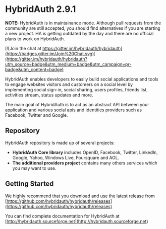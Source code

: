 # HybridAuth 2.9.1

**NOTE:** HybridAuth is in maintainance mode. Although pull requests from the community are still accepted, you should find alternatives if you are starting a new project. HA is getting outdated by the day and there are no official plans to work on HybridAuth.

[![Join the chat at https://gitter.im/hybridauth/hybridauth](https://badges.gitter.im/Join%20Chat.svg)](https://gitter.im/hybridauth/hybridauth?utm_source=badge&utm_medium=badge&utm_campaign=pr-badge&utm_content=badge)

HybridAuth enables developers to easily build social applications and tools
to engage websites visitors and customers on a social level by implementing
social sign-in, social sharing, users profiles, friends list, activities
stream, status updates and more.

The main goal of HybridAuth is to act as an abstract API between your application
and various social apis and identities providers such as Facebook, Twitter and Google.

## Repository

HybridAuth repository is made up of several projects:

- **HybridAuth Core library** includes OpenID, Facebook, Twitter, LinkedIn, Google, Yahoo, Windows Live, Foursquare and AOL.
- **The additional providers project** contains many others services
  which you may want to use.

## Getting Started

We highly recommend that you download and use the latest release from [https://github.com/hybridauth/hybridauth/releases](https://github.com/hybridauth/hybridauth/releases)

You can find  complete documentation for HybridAuth
at [http://hybridauth.sourceforge.net](http://hybridauth.sourceforge.net)
